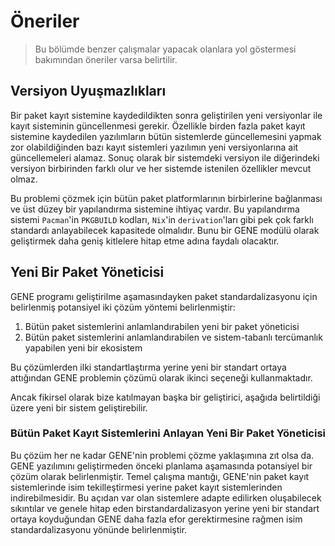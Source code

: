 # Öneriler

> Bu bölümde benzer çalışmalar yapacak olanlara yol göstermesi bakımından öneriler varsa belirtilir.

## Versiyon Uyuşmazlıkları

Bir paket kayıt sistemine kaydedildikten sonra geliştirilen yeni versiyonlar ile kayıt sisteminin güncellenmesi gerekir.
Özellikle birden fazla paket kayıt sistemine kaydedilen yazılımların bütün sistemlerde güncellemesini yapmak zor
olabildiğinden bazı kayıt sistemleri yazılımın yeni versiyonlarına ait güncellemeleri alamaz. Sonuç olarak bir
sistemdeki versiyon ile diğerindeki versiyon birbirinden farklı olur ve her sistemde istenilen özellikler mevcut olmaz.

Bu problemi çözmek için bütün paket platformlarının birbirlerine bağlanması ve üst düzey bir yapılandırma sistemine
ihtiyaç vardır. Bu yapılandırma sistemi `Pacman`'in `PKGBUILD` kodları, `Nix`'in `derivation`'ları gibi pek çok farklı
standardı anlayabilecek kapasitede olmalıdır. Bunu bir GENE modülü olarak geliştirmek daha geniş kitlelere hitap etme
adına faydalı olacaktır.

## Yeni Bir Paket Yöneticisi

GENE programı geliştirilme aşamasındayken paket standardalizasyonu için belirlenmiş potansiyel iki çözüm yöntemi
belirlenmiştir:

1. Bütün paket sistemlerini anlamlandırabilen yeni bir paket yöneticisi
2. Bütün paket sistemlerini anlamlandırabilen ve sistem-tabanlı tercümanlık yapabilen yeni bir ekosistem

Bu çözümlerden ilki standartlaştırma yerine yeni bir standart ortaya attığından GENE problemin çözümü olarak
ikinci seçeneği kullanmaktadır.

Ancak fikirsel olarak bize katılmayan başka bir geliştirici, aşağıda belirtildiği üzere yeni bir sistem geliştirebilir.

### Bütün Paket Kayıt Sistemlerini Anlayan Yeni Bir Paket Yöneticisi

Bu çözüm her ne kadar GENE'nin problemi çözme yaklaşımına zıt olsa da. GENE yazılımını geliştirmeden önceki planlama
aşamasında potansiyel bir çözüm olarak belirlenmiştir. Temel çalışma mantığı, GENE'nin paket kayıt sistemlerinde isim
tekilleştirmesi yerine paket kayıt sistemlerinden indirebilmesidir. Bu açıdan var olan sistemlere adapte edilirken
oluşabilecek sıkıntılar ve genele hitap eden birstandardalizasyon yerine yeni bir standart ortaya koyduğundan GENE daha
fazla efor gerektirmesine rağmen isim standardalizasyonu yönünde belirlenmiştir.
